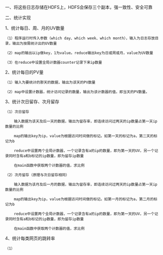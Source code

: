一、将这些日志存储在HDFS上，HDFS会保存三个副本，强一致性、安全可靠

二、统计实现

  1、统计每日、周、月的UV数量

    （1）程序运行时传入参数（which day、which week、which month），输入为日志存放目录，输出为按需统计出的UV数量

    （2）map的输出以ip做key，1为value。reduce输出key为日或周或月，value为UV数量

    （3）在reduce中设置全局计数器counter记录下来ip数量

  2、统计每日的PV量

    （1）输入为要统计的那天的数据，输出为该天的PV数量

    （2）map中设置计数器，统计访问记录的数量，输出为该计数器的值，即当天的PV数量。

  3、统计次日留存、次月留存

    （1）次日留存

        输入数据为该天及后一天的数据，输出为留存率，即连续访问过两天的ip数量占第一天ip数量的比例

        map的输出key为ip，value为根据访问时间做的标记。如第一天的标记为a，第二天的标记为b

        reduce中设置两个全局计数器，一个记录含有a的ip的数量，即为第一天的UV，另一个记录同时含有a和b标记的ip数量，即为留存ip数量

        在main函数中获取两个计数器的值，求比例

    （2）次月留存（原理与次日留存相同）

        输入数据为该月及后一月的数据，输出为留存率，即连续访问过两天的ip数量占第一天ip数量的比例

        map的输出key为ip，value为根据访问时间做的标记。如第一月的标记为a，第二月的标记为b

        reduce中设置两个全局计数器，一个记录含有a的ip的数量，即为第一天的UV，另一个记录同时含有a和b标记的ip数量，即为留存ip数量

        在main函数中获取两个计数器的值，求比例

  4、统计每类网页的跳转率

    （1）
